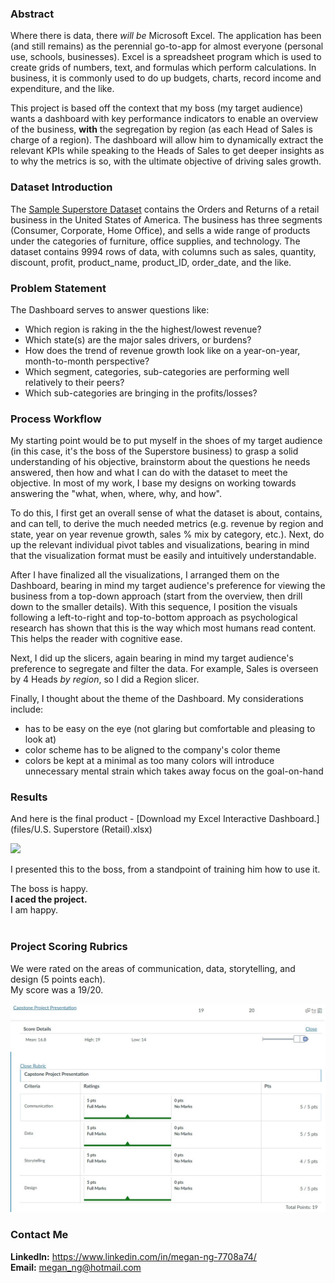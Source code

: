 ### Abstract
Where there is data, there _will be_ Microsoft Excel. The application has been (and still remains) as the perennial go-to-app for almost everyone (personal use, schools, businesses). Excel is a spreadsheet program which is used to create grids of numbers, text, and formulas which perform calculations. In business, it is commonly used to do up budgets, charts, record income and expenditure, and the like.

This project is based off the context that my boss (my target audience) wants a dashboard with key performance indicators to enable an overview of the business, **with** the segregation by region (as each Head of Sales is charge of a region). The dashboard will allow him to dynamically extract the relevant KPIs while speaking to the Heads of Sales to get deeper insights as to why the metrics is so, with the ultimate objective of driving sales growth.  


### Dataset Introduction
The [Sample Superstore Dataset](https://www.wisdomaxis.com/technology/software/data/for-reports/super-stores-data-for-reports.php) contains the Orders and Returns of a retail business in the United States of America. The business has three segments (Consumer, Corporate, Home Office), and sells a wide range of products under the categories of furniture, office supplies, and technology. The dataset contains 9994 rows of data, with columns such as sales, quantity, discount, profit, product_name, product_ID, order_date, and the like.  


### Problem Statement
The Dashboard serves to answer questions like:
* Which region is raking in the the highest/lowest revenue?
* Which state(s) are the major sales drivers, or burdens?
* How does the trend of revenue growth look like on a year-on-year, month-to-month perspective?
* Which segment, categories, sub-categories are performing well relatively to their peers?
* Which sub-categories are bringing in the profits/losses?  


### Process Workflow
My starting point would be to put myself in the shoes of my target audience (in this case, it's the boss of the Superstore business) to grasp a solid understanding of his objective, brainstorm about the questions he needs answered, then how and what I can do with the dataset to meet the objective. In most of my work, I base my designs on working towards answering the "what, when, where, why, and how".

To do this, I first get an overall sense of what the dataset is about, contains, and can tell, to derive the much needed metrics (e.g. revenue by region and state, year on year revenue growth, sales % mix by category, etc.). Next, do up the relevant individual pivot tables and visualizations, bearing in mind that the visualization format must be easily and intuitively understandable.

After I have finalized all the visualizations, I arranged them on the Dashboard, bearing in mind my target audience's preference for viewing the business from a top-down approach (start from the overview, then drill down to the smaller details). With this sequence, I position the visuals following a left-to-right and top-to-bottom approach as psychological research has shown that this is the way which most humans read content. This helps the reader with cognitive ease.

Next, I did up the slicers, again bearing in mind my target audience's preference to segregate and filter the data. For example, Sales is overseen by 4 Heads _by region_, so I did a Region slicer.

Finally, I thought about the theme of the Dashboard. My considerations include:
* has to be easy on the eye (not glaring but comfortable and pleasing to look at)
* color scheme has to be aligned to the company's color theme
* colors be kept at a minimal as too many colors will introduce unnecessary mental strain which takes away focus on the goal-on-hand  


### Results
And here is the final product - [Download my Excel Interactive Dashboard.](files/U.S. Superstore (Retail).xlsx)

<img src="images/Excel-Dashboard.gif"/>


I presented this to the boss, from a standpoint of training him how to use it.

The boss is happy.  
**I aced the project.**  
I am happy.  
<br/>

### Project Scoring Rubrics
We were rated on the areas of communication, data, storytelling, and design (5 points each).  
My score was a 19/20.

<img src="images/Capstone Project 1 - Scoring Rubrics.jpg"/>
<br/>

### Contact Me

**LinkedIn:** https://www.linkedin.com/in/megan-ng-7708a74/  
**Email:** megan_ng@hotmail.com

